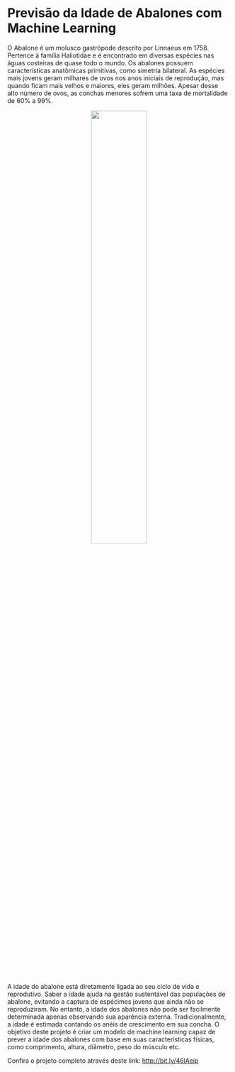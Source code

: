 # Previsão da Idade de Abalones com Machine Learning

O Abalone é um molusco gastrópode descrito por Linnaeus em 1758. Pertence à família Haliotidae e é encontrado em diversas espécies nas águas costeiras de quase todo o mundo. Os abalones possuem características anatômicas primitivas, como simetria bilateral. As espécies mais jovens geram milhares de ovos nos anos iniciais de reprodução, mas quando ficam mais velhos e maiores, eles geram milhões. Apesar desse alto número de ovos, as conchas menores sofrem uma taxa de mortalidade de 60% a 99%.

<p align=center>
<img src="https://github.com/user-attachments/assets/97159466-0a19-4384-b69e-0773e7ef2637" width="50%"></p>

A idade do abalone está diretamente ligada ao seu ciclo de vida e reprodutivo. Saber a idade ajuda na gestão sustentável das populações de abalone, evitando a captura de espécimes jovens que ainda não se reproduziram. No entanto, a idade dos abalones não pode ser facilmente determinada apenas observando sua aparência externa. Tradicionalmente, a idade é estimada contando os anéis de crescimento em sua concha. O objetivo deste projeto é criar um modelo de machine learning capaz de prever a idade dos abalones com base em suas características físicas, como comprimento, altura, diâmetro, peso do músculo etc.

Confira o projeto completo através deste link: http://bit.ly/46lAeip
